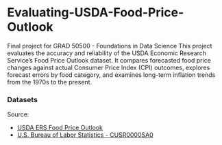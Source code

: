 # Evaluating-USDA-Food-Price-Outlook
Final project for GRAD 50500 - Foundations in Data Science
This project evaluates the accuracy and reliability of the USDA Economic Research Service’s Food Price Outlook dataset. It compares forecasted food price changes against actual Consumer Price Index (CPI) outcomes, explores forecast errors by food category, and examines long-term inflation trends from the 1970s to the present.

### Datasets
Source: 
- [USDA ERS Food Price Outlook](https://www.ers.usda.gov/data-products/food-price-outlook)
- [U.S. Bureau of Labor Statistics - CUSR0000SA0](https://data.bls.gov/dataViewer/view/timeseries/CUSR0000SA0)
